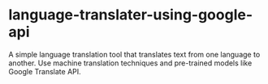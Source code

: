 # language-translater-using-google-api
A simple language translation tool that translates text from one language to another. Use machine translation techniques and pre-trained models like Google Translate API.
